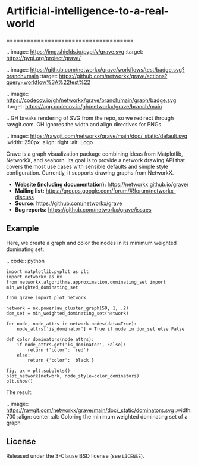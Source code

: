 # Artificial-intelligence-to-a-real-world
=====================================


.. image:: https://img.shields.io/pypi/v/grave.svg
   :target: https://pypi.org/project/grave/

.. image:: https://github.com/networkx/grave/workflows/test/badge.svg?branch=main
     :target: https://github.com/networkx/grave/actions?query=workflow%3A%22test%22

.. image:: https://codecov.io/gh/networkx/grave/branch/main/graph/badge.svg
      :target: https://app.codecov.io/gh/networkx/grave/branch/main

.. GH breaks rendering of SVG from the repo, so we redirect through rawgit.com.
   GH ignores the width and align directives for PNGs.

.. image:: https://rawgit.com/networkx/grave/main/doc/_static/default.svg
   :width: 250px
   :align: right
   :alt: Logo

Grave is a graph visualization package combining ideas from Matplotlib,
NetworkX, and seaborn. Its goal is to provide a network drawing API that
covers the most use cases with sensible defaults and simple style
configuration. Currently, it supports drawing graphs from NetworkX.

- **Website (including documentation):** https://networkx.github.io/grave/
- **Mailing list:** https://groups.google.com/forum/#!forum/networkx-discuss
- **Source:** https://github.com/networkx/grave
- **Bug reports:** https://github.com/networkx/grave/issues

Example
-------

Here, we create a graph and color the nodes in its minimum weighted
dominating set:

.. code:: python

    import matplotlib.pyplot as plt
    import networkx as nx
    from networkx.algorithms.approximation.dominating_set import min_weighted_dominating_set

    from grave import plot_network

    network = nx.powerlaw_cluster_graph(50, 1, .2)
    dom_set = min_weighted_dominating_set(network)

    for node, node_attrs in network.nodes(data=True):
        node_attrs['is_dominator'] = True if node in dom_set else False

    def color_dominators(node_attrs):
        if node_attrs.get('is_dominator', False):
            return {'color': 'red'}
        else:
            return {'color': 'black'}

    fig, ax = plt.subplots()
    plot_network(network, node_style=color_dominators)
    plt.show()

The result:

.. image:: https://rawgit.com/networkx/grave/main/doc/_static/dominators.svg
    :width: 700
    :align: center
    :alt: Coloring the minimum weighted dominating set of a graph

License
-------

Released under the 3-Clause BSD license (see `LICENSE`).
